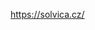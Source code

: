 https://solvica.cz/

<!---
solvicabi/solvicabi is a ✨ special ✨ repository because its `README.md` (this file) appears on your GitHub profile.
You can click the Preview link to take a look at your changes.
--->
